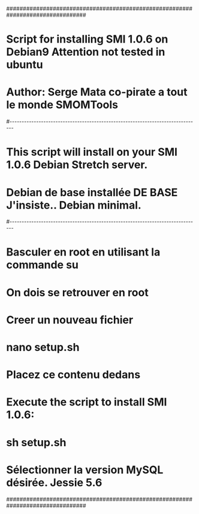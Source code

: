 ################################################################################
# Script for installing SMI 1.0.6 on Debian9 Attention not tested in ubuntu
# Author: Serge Mata co-pirate a tout le monde SMOMTools
#-------------------------------------------------------------------------------
# This script will install on your SMI 1.0.6 Debian Stretch server.
# Debian de base installée DE BASE J'insiste.. Debian minimal.
#-------------------------------------------------------------------------------
#  Basculer en root en utilisant la commande su 
#  On dois se retrouver en root 
#  Creer un nouveau fichier 
#  nano setup.sh
#       Placez ce contenu dedans 
#       Execute the script to install SMI 1.0.6:
#  sh setup.sh
#  Sélectionner la version MySQL désirée. Jessie 5.6
################################################################################
